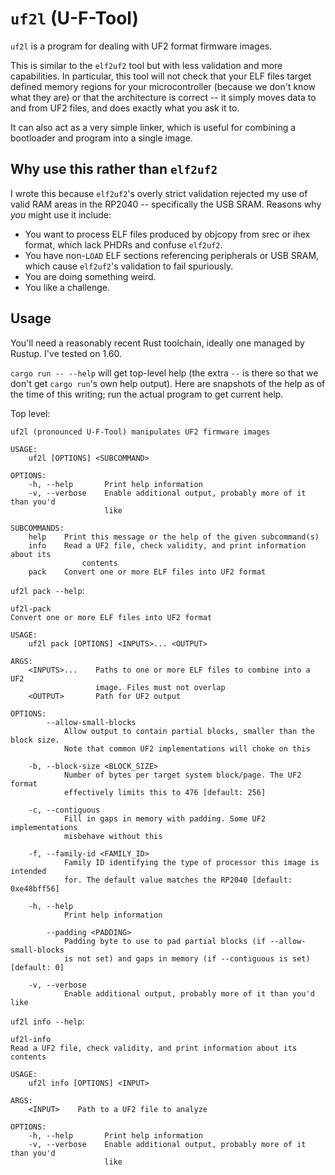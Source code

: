 # `uf2l` (U-F-Tool)

`uf2l` is a program for dealing with UF2 format firmware images.

This is similar to the `elf2uf2` tool but with less validation and more
capabilities. In particular, this tool will not check that your ELF files
target defined memory regions for your microcontroller (because we don't
know what they are) or that the architecture is correct -- it simply moves
data to and from UF2 files, and does exactly what you ask it to.

It can also act as a very simple linker, which is useful for combining a
bootloader and program into a single image.

## Why use this rather than `elf2uf2`

I wrote this because `elf2uf2`'s overly strict validation rejected my use of
valid RAM areas in the RP2040 -- specifically the USB SRAM. Reasons why _you_
might use it include:

- You want to process ELF files produced by objcopy from srec or ihex format,
  which lack PHDRs and confuse `elf2uf2`.
- You have non-`LOAD` ELF sections referencing peripherals or USB SRAM, which
  cause `elf2uf2`'s validation to fail spuriously.
- You are doing something weird.
- You like a challenge.

## Usage

You'll need a reasonably recent Rust toolchain, ideally one managed by Rustup.
I've tested on 1.60.

`cargo run -- --help` will get top-level help (the extra `--` is there so that
we don't get `cargo run`'s own help output). Here are snapshots of the help as
of the time of this writing; run the actual program to get current help.

Top level:

```
uf2l (pronounced U-F-Tool) manipulates UF2 firmware images

USAGE:
    uf2l [OPTIONS] <SUBCOMMAND>

OPTIONS:
    -h, --help       Print help information
    -v, --verbose    Enable additional output, probably more of it than you'd
                     like

SUBCOMMANDS:
    help    Print this message or the help of the given subcommand(s)
    info    Read a UF2 file, check validity, and print information about its
                contents
    pack    Convert one or more ELF files into UF2 format
```

`uf2l pack --help`:

```
uf2l-pack 
Convert one or more ELF files into UF2 format

USAGE:
    uf2l pack [OPTIONS] <INPUTS>... <OUTPUT>

ARGS:
    <INPUTS>...    Paths to one or more ELF files to combine into a UF2
                   image. Files must not overlap
    <OUTPUT>       Path for UF2 output

OPTIONS:
        --allow-small-blocks
            Allow output to contain partial blocks, smaller than the block size.
            Note that common UF2 implementations will choke on this

    -b, --block-size <BLOCK_SIZE>
            Number of bytes per target system block/page. The UF2 format
            effectively limits this to 476 [default: 256]

    -c, --contiguous
            Fill in gaps in memory with padding. Some UF2 implementations
            misbehave without this

    -f, --family-id <FAMILY_ID>
            Family ID identifying the type of processor this image is intended
            for. The default value matches the RP2040 [default: 0xe48bff56]

    -h, --help
            Print help information

        --padding <PADDING>
            Padding byte to use to pad partial blocks (if --allow-small-blocks
            is not set) and gaps in memory (if --contiguous is set) [default: 0]

    -v, --verbose
            Enable additional output, probably more of it than you'd like
```

`uf2l info --help`:

```
uf2l-info 
Read a UF2 file, check validity, and print information about its contents

USAGE:
    uf2l info [OPTIONS] <INPUT>

ARGS:
    <INPUT>    Path to a UF2 file to analyze

OPTIONS:
    -h, --help       Print help information
    -v, --verbose    Enable additional output, probably more of it than you'd
                     like
```
